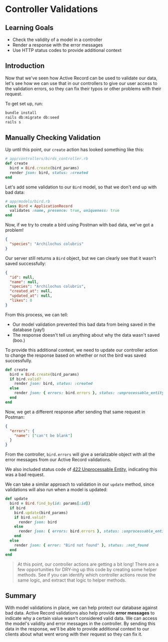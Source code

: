 # Controller Validations

## Learning Goals

- Check the validity of a model in a controller
- Render a response with the error messages
- Use HTTP status codes to provide additional context

## Introduction

Now that we've seen how Active Record can be used to validate our data, let's
see how we can use that in our controllers to give our user access to the
validation errors, so they can fix their typos or other problems with their
request.

To get set up, run:

```sh
bundle install
rails db:migrate db:seed
rails s
```

## Manually Checking Validation

Up until this point, our `create` action has looked something like this:

```rb
# app/controllers/birds_controller.rb
def create
  bird = Bird.create(bird_params)
  render json: bird, status: :created
end
```

Let's add some validation to our `Bird` model, so that we don't end up with bad
data:

```rb
# app/models/bird.rb
class Bird < ApplicationRecord
  validates :name, presence: true, uniqueness: true
end
```

Now, if we try to create a bird using Postman with bad data, we've got a
problem!

```json
{
  "species": "Archilochus colubris"
}
```

Our server still returns a `Bird` object, but we can clearly see that it wasn't
saved successfully:

```json
{
  "id": null,
  "name": null,
  "species": "Archilochus colubris",
  "created_at": null,
  "updated_at": null,
  "likes": 0
}
```

From this process, we can tell:

- Our model validation prevented this bad data from being saved in the database
  (yay!)
- The response doesn't tell us anything about why the data wasn't saved (boo.)

To provide this additional context, we need to update our controller action to
change the response based on whether or not the bird was saved successfully.

```rb
def create
  bird = Bird.create(bird_params)
  if bird.valid?
    render json: bird, status: :created
  else
    render json: { errors: bird.errors }, status: :unprocessable_entity
  end
end
```

Now, we get a different response after sending that same request in Postman:

```json
{
  "errors": {
    "name": ["can't be blank"]
  }
}
```

From the controller, `bird.errors` will give a serializable object with all the
error messages from our Active Record validations.

We also included status code of [422 Unprocessable Entity][422], indicating this
was a bad request.

[422]: https://developer.mozilla.org/en-US/docs/Web/HTTP/Status/422

We can take a similar approach to validation in our `update` method, since
validations will also run when a model is updated:

```rb
def update
  bird = Bird.find_by(id: params[:id])
  if bird
    bird.update(bird_params)
    if bird.valid?
      render json: bird
    else
      render json: { errors: bird.errors }, status: :unprocessable_entity
    end
  else
    render json: { error: "Bird not found" }, status: :not_found
  end
end
```

> At this point, our controller actions are getting a bit long! There are a few
> opportunities for DRY-ing up this code by creating some helper methods. See if
> you can identify which controller actions reuse the same logic, and extract
> that logic to helper methods.

## Summary

With model validations in place, we can help protect our database against bad
data. Active Record validations also help provide **error messages** to indicate
why a certain value wasn't considered valid data. We can access the model's
validity and error messages in the controller. By sending this data in the
response, we'll be able to provide additional context to our clients about what
went wrong with their request so they can fix it.
